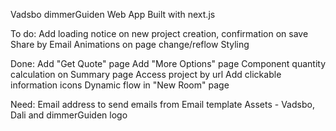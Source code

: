 Vadsbo dimmerGuiden Web App
Built with next.js

To do:
    Add loading notice on new project creation, confirmation on save
    Share by Email
    Animations on page change/reflow
    Styling

Done:
    Add "Get Quote" page
    Add "More Options" page
    Component quantity calculation on Summary page
    Access project by url
    Add clickable information icons
    Dynamic flow in "New Room" page
    
Need:
    Email address to send emails from
    Email template
    Assets - Vadsbo, Dali and dimmerGuiden logo
